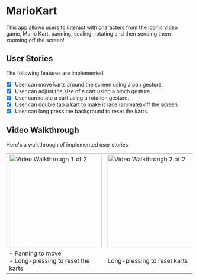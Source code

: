 # MarioKart
This app allows users to interact with characters from the iconic video game, Mario Kart, panning, scaling, rotating and then sending them zooming off the screen!

## User Stories

The following features are implemented:

- [X] User can move karts around the screen using a pan gesture.
- [X] User can adjust the size of a cart using a pinch gesture.
- [X] User can rotate a cart using a rotation gesture.
- [X] User can double tap a kart to make it race (animate) off the screen.
- [X] User can long press the background to reset the karts.

## Video Walkthrough

Here's a walkthrough of implemented user stories:

<table><tr>
<td> <img src='http://g.recordit.co/wH5FdXLTUV.gif' title='Video Walkthrough (1/2)' width='250' alt='Video Walkthrough 1 of 2' /> </td>
 <td> <img src=' https://media.giphy.com/media/98f0ZJkXPh4NHOgtjn/giphy.gif' title='Video Walkthrough (2/2)' width='250' alt='Video Walkthrough 2 of 2' /> </td>
<td> <img src='https://media.giphy.com/media/2bCvrE6SHDP7X6crGF/giphy.gif' title='Video Walkthrough (2/2)' width='250' alt='Video Walkthrough 2 of 2' /> </td>
<td> <img src='https://media.giphy.com/media/QE4HuEDNmrd66Rl2Xv/giphy.gif' title='Video Walkthrough (2/2)' width='250' alt='Video Walkthrough 2 of 2' /> </td>
 <td> <img src='https://media.giphy.com/media/6OG7JfzkNjTH5BegO0/giphy.gif' title='Video Walkthrough (2/2)' width='250' alt='Video Walkthrough 2 of 2' /> </td>
</tr>
<tr>
  <td>- Panning to move<br>- Long-pressing to reset the karts</td>
   <td>Long-pressing to reset karts</td>
  <td>Double-tapping to zoom karts off screen</td>
  <td>Scaling</td>
  <td>Rotating</td>
 </tr>


</table>

